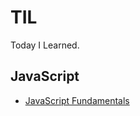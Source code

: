 # TIL

Today I Learned.

## JavaScript

- [JavaScript Fundamentals](./JS/JavaScript_Fundamentals.md)
